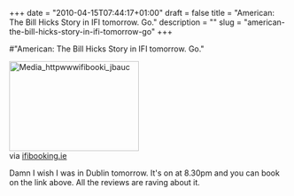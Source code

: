 +++
date = "2010-04-15T07:44:17+01:00"
draft = false
title = "American: The Bill Hicks Story in IFI tomorrow. Go."
description = ""
slug = "american-the-bill-hicks-story-in-ifi-tomorrow-go"
+++

#"American: The Bill Hicks Story in IFI tomorrow. Go."


 <div class="posterous_bookmarklet_entry">
 <div class='p_embed p_image_embed'>
<img alt="Media_httpwwwifibooki_jbauc" height="162" src="http://getfile3.posterous.com/getfile/files.posterous.com/conoroneill/jtExdFrmytwgeIcnCwnjpmqiyHyejrveFaweDezcAakrecldjAzBDIAjikFB/media_httpwwwifibooki_jbAuc.jpg.scaled500.jpg" width="234" />
</div>
<div class="posterous_quote_citation">via <a href="http://www.ifibooking.ie/bookingmovieDetails.tpl?showcode=6808">ifibooking.ie</a></div>
 <p>Damn I wish I was in Dublin tomorrow. It's on at 8.30pm and you can book on the link above. All the reviews are raving about it.</p></div>
 